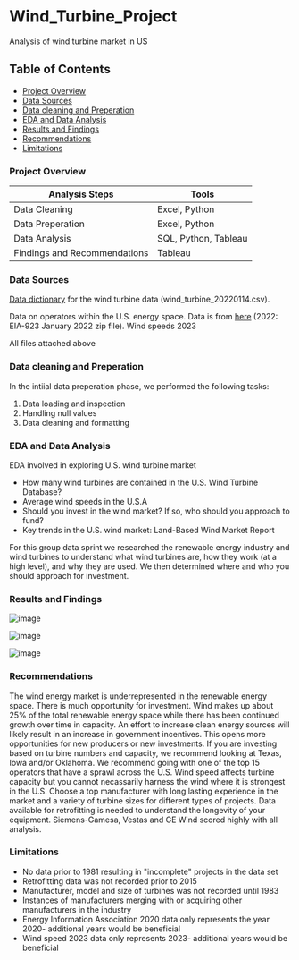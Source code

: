 # Wind_Turbine_Project
Analysis of wind turbine market in US

## Table of Contents

- [Project Overview](#project-overview)
- [Data Sources](#data-sources)
- [Data cleaning and Preperation](#data-cleaning-and-preperation)
- [EDA and Data Analysis](#eda-and-data-analysis)
- [Results and Findings](#results-and-findings)
- [Recommendations](#recommendations)
- [Limitations](#limitations)

### Project Overview

|Analysis Steps|Tools|
|--------------|-----|
|Data Cleaning|Excel, Python|
|Data Preperation|Excel, Python|
|Data Analysis|SQL, Python, Tableau|
Findings and Recommendations|Tableau|


### Data Sources

[Data dictionary](https://eerscmap.usgs.gov/uswtdb/api-doc/) for the wind turbine data (wind_turbine_20220114.csv).

Data on operators within the U.S. energy space. Data is from [here](https://www.eia.gov/electricity/data/eia923/) (2022: EIA-923
January 2022 zip file).
Wind speeds 2023 

All files attached above

### Data cleaning and Preperation

In the intiial data preperation phase, we performed the following tasks:
1. Data loading and inspection
2. Handling null values
3. Data cleaning and formatting

### EDA and Data Analysis

EDA involved in exploring U.S. wind turbine market

- How many wind turbines are contained in the U.S. Wind Turbine Database?
- Average wind speeds in the U.S.A
- Should you invest in the wind market? If so, who should you
approach to fund?
- Key trends in the U.S. wind market: Land-Based Wind Market Report
  

For this group data sprint we researched the renewable energy industry and wind turbines to understand what wind
turbines are, how they work (at a high level), and why they are used. We then determined where and who you should approach for investment.

### Results and Findings

![image](https://github.com/lilligubran/Wind_Turbine_Project/assets/155771979/c3e9b256-96ee-41a6-975a-04adde31582e)

![image](https://github.com/lilligubran/Wind_Turbine_Project/assets/155771979/8415572f-8dbf-4b57-885f-d7fff99c54b4)

![image](https://github.com/lilligubran/Wind_Turbine_Project/assets/155771979/9e208077-cef0-41af-b4db-42726b4ef557)


### Recommendations

The wind energy market is underrepresented in the renewable energy space. There is much opportunity for investment. Wind makes up about 25% of the total renewable energy space while there has been continued growth over time in capacity. An effort to increase clean energy sources will likely result in an increase in government incentives. This opens more opportunities for new producers or new investments. If you are investing based on turbine numbers and capacity, we recommend looking at Texas, Iowa and/or Oklahoma. We recommend going with one of the top 15 operators that have a sprawl across the U.S. Wind speed affects turbine capacity but you cannot necassarily harness the wind where it is strongest in the U.S. Choose a top manufacturer with long lasting experience in the market and a variety of turbine sizes for different types of projects. Data available for retrofitting is needed to understand the longevity of your equipment. Siemens-Gamesa, Vestas and GE Wind scored highly with all analysis. 

### Limitations

- No data prior to 1981 resulting in "incomplete" projects in the data set
- Retrofitting data was not recorded prior to 2015
- Manufacturer, model and size of turbines was not recorded until 1983
- Instances of manufacturers merging with or acquiring other manufacturers in the industry
- Energy Information Association 2020 data only represents the year 2020- additional years would be beneficial
- Wind speed 2023 data only represents 2023- additional years would be beneficial









   
   
